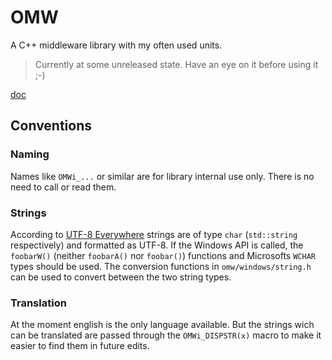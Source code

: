 # OMW

A C++ middleware library with my often used units.

> Currently at some unreleased state. Have an eye on it before using it ;-)

[doc](https://static.oblaser.ch/omw/doc/)



## Conventions

### Naming
Names like `OMWi_...` or similar are for library internal use only. There is no need to
call or read them.

### Strings
According to [UTF-8 Everywhere](http://utf8everywhere.org/) strings are of type `char`
(`std::string` respectively) and formatted as UTF-8. If the Windows API is called, the
`foobarW()` (neither `foobarA()` nor `foobar()`) functions and Microsofts `WCHAR` types
should be used. The conversion functions in `omw/windows/string.h` can be used to convert
between the two string types.

### Translation
At the moment english is the only language available. But the strings wich can be
translated are passed through the `OMWi_DISPSTR(x)` macro to make it easier to find them
in future edits.
